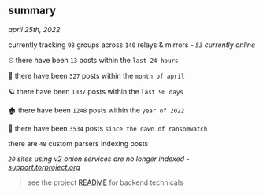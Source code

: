 
## summary
_april 25th, 2022_

currently tracking `98` groups across `140` relays & mirrors - _`53` currently online_

⏲ there have been `13` posts within the `last 24 hours`

🦈 there have been `327` posts within the `month of april`

🪐 there have been `1037` posts within the `last 90 days`

🏚 there have been `1248` posts within the `year of 2022`

🦕 there have been `3534` posts `since the dawn of ransomwatch`

there are `48` custom parsers indexing posts

_`20` sites using v2 onion services are no longer indexed - [support.torproject.org](https://support.torproject.org/onionservices/v2-deprecation/)_

> see the project [README](https://github.com/thetanz/ransomwatch#ransomwatch--) for backend technicals
